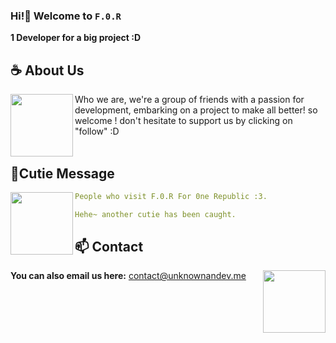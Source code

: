 <div align="center">

</div>

### Hi!👋 Welcome to **`F.0.R`**

**1 Developer for a big project :D** 

## **☕ About Us**
<a href="https://github.com/Unknown-user-dev"><img align="left" width="100" src="https://cdn.discordapp.com/attachments/1077108830862839848/1107004207468380240/105017051_p12.png"></a>
Who we are, we're a group of friends with a passion for development, embarking on a project to make all better! so welcome ! don't hesitate to support us by clicking on "follow" :D
<br><br>

## **🧋Cutie Message**
<a href="https://github.com/Unknown-user-dev"><img align="left" width="100" src="https://cdn.discordapp.com/attachments/1077108830862839848/1130676248843137035/105634085_p12.png"></a>

```yaml
People who visit F.0.R For 0ne Republic :3.

Hehe~ another cutie has been caught.
```
<!-- <br><br><br><br> -->
## **📫 Contact**
<a href="https://github.com/Unknown-user-dev"><img align="right" width="100" src="https://cdn.discordapp.com/attachments/1077108830862839848/1107004133136945233/105017051_p3.png" /></a>

**You can also email us here:** contact@unknownandev.me
